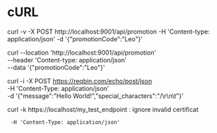 # cURL

curl -v -X POST http://localhost:9001/api/promotion -H 'Content-type: application/json' -d '{"promotionCode":"Leo"}'

curl --location 'http://localhost:9001/api/promotion' \
--header 'Content-type: application/json' \
--data '{"promotionCode":"Leo"}'

curl -i -X POST https://reqbin.com/echo/post/json \
     -H 'Content-Type: application/json' \
     -d '{"message":"Hello World!","special_characters":"\/\r\n\t"}'
	 
curl -k https://localhost/my_test_endpoint  : ignore invalid certificat
	 
	 -H 'Content-Type: application/json'